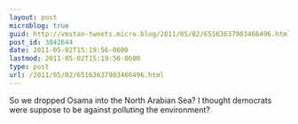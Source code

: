 ```yaml
---
layout: post
microblog: true
guid: http://vmstan-tweets.micro.blog/2011/05/02/65163637903466496.html
post_id: 3042644
date: 2011-05-02T15:19:56-0600
lastmod: 2011-05-02T15:19:56-0600
type: post
url: /2011/05/02/65163637903466496.html
---
```

So we dropped Osama into the North Arabian Sea? I thought democrats were suppose to be against polluting the environment?
